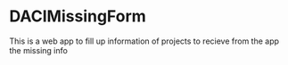 # DACIMissingForm
 This is a web app to fill up information of projects to recieve from the app the missing info
